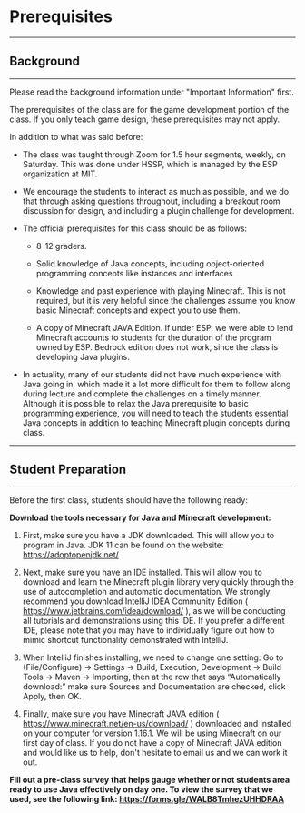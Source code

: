 # Prerequisites

***

## Background

***

Please read the background information under "Important Information" first.

The prerequisites of the class are for the game development portion of the class. If you only teach game design, these prerequisites may not apply.

In addition to what was said before:

- The class was taught through Zoom for 1.5 hour segments, weekly, on Saturday. This was done under HSSP, which is managed by the ESP organization at MIT.

- We encourage the students to interact as much as possible, and we do that through asking questions throughout, including a breakout room discussion for design, and including a plugin challenge for development.

- The official prerequisites for this class should be as follows:

    - 8-12 graders.

    - Solid knowledge of Java concepts, including object-oriented programming concepts like instances and interfaces
    
    - Knowledge and past experience with playing Minecraft. This is not required, but it is very helpful since the challenges assume you know basic Minecraft concepts and expect you to use them.
    
    - A copy of Minecraft JAVA Edition. If under ESP, we were able to lend Minecraft accounts to students for the duration of the program owned by ESP. Bedrock edition does not work, since the class is developing Java plugins.
    
- In actuality, many of our students did not have much experience with Java going in, which made it a lot more difficult for them to follow along during lecture and complete the challenges on a timely manner. Although it is possible to relax the Java prerequisite to basic programming experience, you will need to teach the students essential Java concepts in addition to teaching Minecraft plugin concepts during class.

***

## Student Preparation

***

Before the first class, students should have the following ready:

**Download the tools necessary for Java and Minecraft development:**

1) First, make sure you have a JDK downloaded. This will allow you to program in Java. JDK 11 can be found on the website: https://adoptopenjdk.net/ 

2) Next, make sure you have an IDE installed. This will allow you to download and learn the Minecraft plugin library very quickly through the use of autocompletion and automatic documentation. We strongly recommend you download IntelliJ IDEA Community Edition ( https://www.jetbrains.com/idea/download/ ), as we will be conducting all tutorials and demonstrations using this IDE. If you prefer a different IDE, please note that you may have to individually figure out how to mimic shortcut functionality demonstrated with IntelliJ.

3) When IntelliJ finishes installing, we need to change one setting: Go to (File/Configure) -> Settings -> Build, Execution, Development -> Build Tools -> Maven -> Importing, then at the row that says “Automatically download:” make sure Sources and Documentation are checked, click Apply, then OK.

4) Finally, make sure you have Minecraft JAVA edition ( https://www.minecraft.net/en-us/download/ ) downloaded and installed on your computer for version 1.16.1. We will be using Minecraft on our first day of class. If you do not have a copy of Minecraft JAVA edition and would like us to help, don't hesitate to email us and we can work it out.
    
**Fill out a pre-class survey that helps gauge whether or not students area ready to use Java effectively on day one. To view the survey that we used, see the following link: https://forms.gle/WALB8TmhezUHHDRAA**